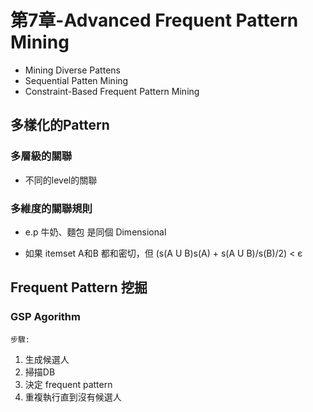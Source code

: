# 第7章-Advanced Frequent Pattern Mining
* Mining Diverse Pattens
* Sequential Patten Mining
* Constraint-Based Frequent Pattern Mining

## 多樣化的Pattern
### 多層級的關聯
* 不同的level的關聯

### 多維度的關聯規則
* e.p 牛奶、麵包 是同個 Dimensional

* 如果 itemset A和B 都和密切，但 (s(A U B)s(A) + s(A U B)/s(B)/2) < є

## Frequent Pattern 挖掘

### GSP Agorithm
`步驟:`
1. 生成候選人
2. 掃描DB
3. 決定 frequent pattern
4. 重複執行直到沒有候選人
